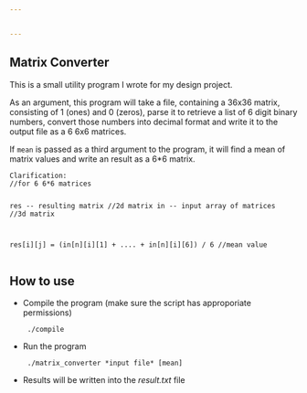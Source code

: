 ```yaml
---


---
```


<h2 id="matrix-converter">Matrix Converter</h2>
<p>This is a small utility program I wrote for my design project.</p>
<p>As an argument, this program will take a file, containing a 36x36 matrix, consisting of 1 (ones) and 0 (zeros), parse it to retrieve a list of 6 digit binary numbers, convert those numbers into decimal format and write it to the output file as a 6 6x6 matrices.</p>
<p>If <code>mean</code> is passed as a third argument to the program, it will find a mean of matrix values and write an result as a 6*6 matrix.</p>
<pre><code>Clarification:            													//for 6 6*6 matrices

res -- resulting matrix														//2d matrix
in --  input array of matrices												//3d matrix

res[i][j] = (in[n][i][1] + .... + in[n][i][6]) / 6							//mean value
</code></pre>
<h2 id="how-to-use">How to use</h2>
<ul>
<li>
<p>Compile the program (make sure the script has approporiate permissions)</p>
<pre><code> ./compile
</code></pre>
</li>
<li>
<p>Run the program</p>
<pre><code> ./matrix_converter *input file* [mean]
</code></pre>
</li>
<li>
<p>Results will be written into the <em>result.txt</em> file</p>
</li>
</ul>

